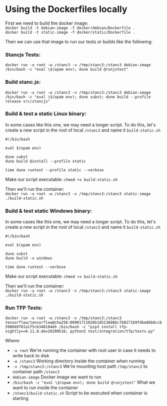 # Using the Dockerfiles locally

First we need to build the docker image:  
`docker build -t debian-image -f docker/debian/Dockerfile .`  
`docker build -t static-image -f docker/static/Dockerfile .`

Then we can use that image to run our tests or builds like the following:

### Stancjs Tests:
`docker run -u root -w /stanc3 -v /tmp/stanc3:/stanc3 debian-image /bin/bash -c "eval \$(opam env); dune build @runjstest"`

### Build stanc.js:
`docker run -u root -w /stanc3 -v /tmp/stanc3:/stanc3 debian-image /bin/bash -c "eval \$(opam env); dune subst; dune build --profile release src/stancjs"`

### Build & test a static Linux binary:

In some cases like this one, we may need a longer script.
To do this, let's create a new script in the root of local `/stanc3` and name it `build-static.sh`

```
#!/bin/bash

eval $(opam env)

dune subst
dune build @install --profile static

time dune runtest --profile static --verbose
```

Make our script executable: `chmod +x build-static.sh`

Then we'll run the container:  
`docker run -u root -w /stanc3 -v /tmp/stanc3:/stanc3 static-image ./build-static.sh`


### Build & test static Windows binary:

In some cases like this one, we may need a longer script.
To do this, let's create a new script in the root of local `/stanc3` and name it `build-static.sh`

```
#!/bin/bash

eval $(opam env)

dune subst
dune build -x windows

time dune runtest --verbose
```

Make our script executable: `chmod +x build-static.sh`

Then we'll run the container:  
`docker run -u root -w /stanc3 -v /tmp/stanc3:/stanc3 static-image ./build-static.sh`

### Run TFP Tests:
`docker run -u root -w /stanc3 -v /tmp/stanc3:/stanc3 tensorflow/tensorflow@sha256:08901711826b185136886c7b8271b9fdbe86b8ccb598669781a1f5cb340184eb /bin/bash -c "pip3 install tfp-nightly==0.11.0.dev20200516; python3 test/integration/tfp/tests.py"`

Where:
- `-u root` We're running the container with root user in case it needs to write back to disk
- `-w /stanc3` Working directory inside the container when running
- `-v /tmp/stanc3:/stanc3` We're mounting host path `/tmp/stanc3` to container path `/stanc3`
- `debian-image` Docker image we want to run
- `/bin/bash -c "eval \$(opam env); dune build @runjstest"` What we want to run inside the container
- `/stanc3/build-static.sh` Script to be executed when container is starting